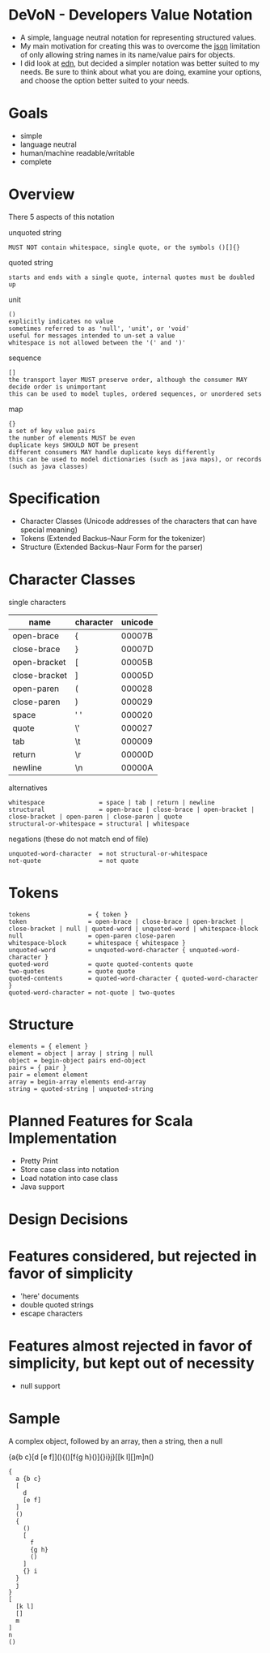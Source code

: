 DeVoN - Developers Value Notation
===
- A simple, language neutral notation for representing structured values.
- My main motivation for creating this was to overcome the [json](http://www.json.org) limitation of only allowing string names in its name/value pairs for objects.
- I did look at [edn](https://github.com/edn-format/edn), but decided a simpler notation was better suited to my needs.  Be sure to think about what you are doing, examine your options, and choose the option better suited to your needs.

Goals
===
- simple
- language neutral
- human/machine readable/writable
- complete

Overview
===
There 5 aspects of this notation


unquoted string

    MUST NOT contain whitespace, single quote, or the symbols ()[]{}

quoted string

    starts and ends with a single quote, internal quotes must be doubled up

unit

    ()
    explicitly indicates no value
    sometimes referred to as 'null', 'unit', or 'void'
    useful for messages intended to un-set a value
    whitespace is not allowed between the '(' and ')'

sequence

    []
    the transport layer MUST preserve order, although the consumer MAY decide order is unimportant
    this can be used to model tuples, ordered sequences, or unordered sets

map

    {}
    a set of key value pairs
    the number of elements MUST be even
    duplicate keys SHOULD NOT be present
    different consumers MAY handle duplicate keys differently
    this can be used to model dictionaries (such as java maps), or records (such as java classes)

Specification
===
- Character Classes (Unicode addresses of the characters that can have special meaning)
- Tokens (Extended Backus–Naur Form for the tokenizer)
- Structure (Extended Backus–Naur Form for the parser)

Character Classes
===
single characters

<table>
    <thead>
    <tr><th>name</th><th>character</th><th>unicode</th></tr>
    </thead>
    <tbody>
    <tr><td>open-brace   </td><td>{  </td><td>00007B</td></tr>
    <tr><td>close-brace  </td><td>}  </td><td>00007D</td></tr>
    <tr><td>open-bracket </td><td>[  </td><td>00005B</td></tr>
    <tr><td>close-bracket</td><td>]  </td><td>00005D</td></tr>
    <tr><td>open-paren   </td><td>(  </td><td>000028</td></tr>
    <tr><td>close-paren  </td><td>)  </td><td>000029</td></tr>
    <tr><td>space        </td><td>' '</td><td>000020</td></tr>
    <tr><td>quote        </td><td>\' </td><td>000027</td></tr>
    <tr><td>tab          </td><td>\t </td><td>000009</td></tr>
    <tr><td>return       </td><td>\r </td><td>00000D</td></tr>
    <tr><td>newline      </td><td>\n </td><td>00000A</td></tr>
    </tbody>
</table>

alternatives

    whitespace               = space | tab | return | newline
    structural               = open-brace | close-brace | open-bracket | close-bracket | open-paren | close-paren | quote
    structural-or-whitespace = structural | whitespace

negations (these do not match end of file)

    unquoted-word-character  = not structural-or-whitespace
    not-quote                = not quote

Tokens
===

    tokens                = { token }
    token                 = open-brace | close-brace | open-bracket | close-bracket | null | quoted-word | unquoted-word | whitespace-block
    null                  = open-paren close-paren
    whitespace-block      = whitespace { whitespace }
    unquoted-word         = unquoted-word-character { unquoted-word-character }
    quoted-word           = quote quoted-contents quote
    two-quotes            = quote quote
    quoted-contents       = quoted-word-character { quoted-word-character }
    quoted-word-character = not-quote | two-quotes

Structure
===

    elements = { element }
    element = object | array | string | null
    object = begin-object pairs end-object
    pairs = { pair }
    pair = element element
    array = begin-array elements end-array
    string = quoted-string | unquoted-string

Planned Features for Scala Implementation
===
- Pretty Print
- Store case class into notation
- Load notation into case class
- Java support

Design Decisions
===

Features considered, but rejected in favor of simplicity
===
- 'here' documents
- double quoted strings
- escape characters

Features almost rejected in favor of simplicity, but kept out of necessity
===
- null support

Sample
===
A complex object, followed by an array, then a string, then a null

{a{b c}\[d \[e f\]\](){()\[f{g h}()\]{}i}j}\[\[k l\]\[\]m\]n()

    {
      a {b c}
      [
        d
        [e f]
      ]
      ()
      {
        ()
        [
          f
          {g h}
          ()
        ]
        {} i
      }
      j
    }
    [
      [k l]
      []
      m
    ]
    n
    ()
